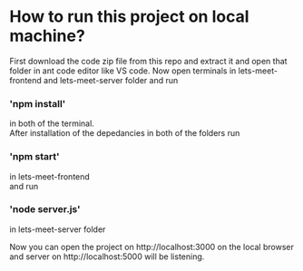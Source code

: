 # How to run this project on local machine?
First download the code zip file from this repo and extract it and open that folder in ant code editor like VS code.
Now open terminals in lets-meet-frontend and lets-meet-server folder and run    
### 'npm install'    
in both of the terminal.   
After installation of the depedancies in both of the folders run     
### 'npm start'     
in lets-meet-frontend    
and run    
### 'node server.js'    
in lets-meet-server folder    
 
Now you can open the project on http://localhost:3000 on the local browser and server on http://localhost:5000 will be listening.
